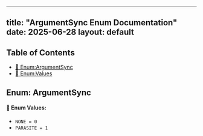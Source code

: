 <!-- Formatted by A³BS formatter.py -->
<!-- Generated by A³BS document.py -->
---
title: "ArgumentSync Enum Documentation"
date: 2025-06-28
layout: default
---

## Table of Contents
- [🔧 Enum:ArgumentSync](#enum-argumentsync)
- [🔧 Enum:Values](#enum-values)
## Enum: ArgumentSync
#### 📝 Enum Values:
<a name="enum-values"></a>
  - `NONE = 0`
  - `PARASITE = 1`